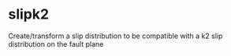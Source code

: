 slipk2
======

Create/transform a slip distribution to be compatible with a k2 slip distribution on the fault plane 
